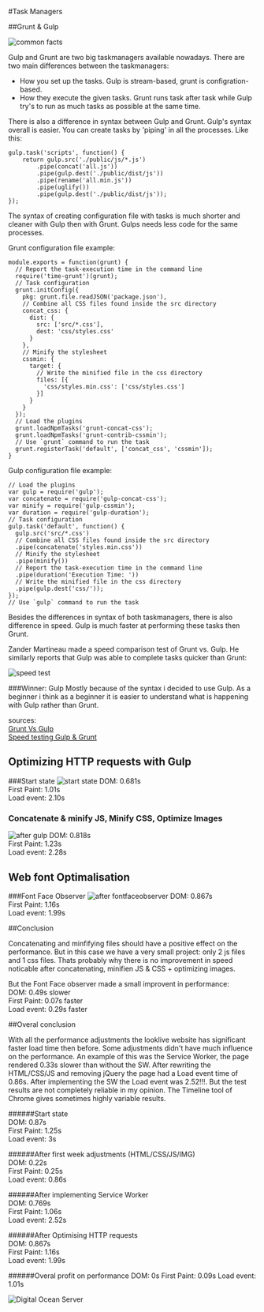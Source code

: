 #Task Managers

##Grunt & Gulp

![common facts](readme_img/grunt_vs_gulp_stats.png)

Gulp and Grunt are two big taskmanagers available nowadays. There are two main differences between the taskmanagers:

* How you set up the tasks. Gulp is stream-based, grunt is configration-based.
* How they execute the given tasks. Grunt runs task after task while Gulp try's to run as much tasks as possible at the same time.

There is also a difference in syntax between Gulp and Grunt. Gulp's syntax overall is easier. You can create tasks by 'piping' in all the processes. Like this:
```
gulp.task('scripts', function() {
    return gulp.src('./public/js/*.js')
        .pipe(concat('all.js'))
        .pipe(gulp.dest('./public/dist/js'))
        .pipe(rename('all.min.js'))
        .pipe(uglify())
        .pipe(gulp.dest('./public/dist/js'));
});
```
The syntax of creating configuration file with tasks is much shorter and cleaner with Gulp then with Grunt. Gulps needs less code for the same processes.   

Grunt configuration file example:  

```
module.exports = function(grunt) {
  // Report the task-execution time in the command line
  require('time-grunt')(grunt);
  // Task configuration
  grunt.initConfig({
    pkg: grunt.file.readJSON('package.json'),
    // Combine all CSS files found inside the src directory
    concat_css: {
      dist: {
        src: ['src/*.css'],
        dest: 'css/styles.css'
      }
    },
    // Minify the stylesheet
    cssmin: {
      target: {
        // Write the minified file in the css directory
        files: [{
          'css/styles.min.css': ['css/styles.css']
        }]
      }
    }
  });
  // Load the plugins
  grunt.loadNpmTasks('grunt-concat-css');
  grunt.loadNpmTasks('grunt-contrib-cssmin');
  // Use `grunt` command to run the task
  grunt.registerTask('default', ['concat_css', 'cssmin']);
}
```

Gulp configuration file example:  
```
// Load the plugins
var gulp = require('gulp');
var concatenate = require('gulp-concat-css');
var minify = require('gulp-cssmin');
var duration = require('gulp-duration');
// Task configuration
gulp.task('default', function() {
  gulp.src('src/*.css')
  // Combine all CSS files found inside the src directory
  .pipe(concatenate('styles.min.css'))
  // Minify the stylesheet
  .pipe(minify())
  // Report the task-execution time in the command line
  .pipe(duration('Execution Time: '))
  // Write the minified file in the css directory
  .pipe(gulp.dest('css/'));
});
// Use `gulp` command to run the task
```


Besides the differences in syntax of both taskmanagers, there is also difference in speed.
Gulp is much faster at performing these tasks then Grunt. 

Zander Martineau made a speed comparison test of Grunt vs. Gulp. He similarly reports that Gulp was able to complete tasks quicker than Grunt:

![speed test](readme_img/grunt_speed_test_js.png)

###Winner: Gulp
Mostly because of the syntax i decided to use Gulp. As a beginner i think as a beginner it is easier to understand what is happening with Gulp rather than Grunt.

sources:  
[Grunt Vs Gulp](http://sixrevisions.com/web-development/grunt-vs-gulp/)  
[Speed testing Gulp & Grunt](http://tech.tmw.co.uk/2014/01/speedtesting-gulp-and-grunt/)


## Optimizing HTTP requests with Gulp
###Start state
![start state](reamde_img/start_state.png)
DOM: 0.681s  
First Paint: 1.01s  
Load event: 2.10s  

### Concatenate & minify JS, Minify CSS, Optimize Images
![after gulp](readme_img/after_httprequests.png)
DOM: 0.818s  
First Paint: 1.23s  
Load event: 2.28s  

## Web font Optimalisation 

###Font Face Observer
![after fontfaceobserver](readme_img/after_fontfaceobserver.png)
DOM: 0.867s  
First Paint: 1.16s  
Load event: 1.99s  

##Conclusion

Concatenating and minfifying files should have a positive effect on the performance. But in this case we have a very small project: only 2 js files and 1 css files. Thats probably why there is no improvement in speed noticable after concatenating, minifien JS & CSS + optimizing images. 

But the Font Face observer made a small improvent in performance:  
DOM: 0.49s slower  
First Paint: 0.07s faster  
Load event: 0.29s faster  

##Overal conclusion

With all the performance adjustments the looklive website has significant faster load time then before. Some adjustments didn't have much influence on the performance. An example of this was the Service Worker, the page rendered 0.33s slower than without the SW. After rewriting the HTML/CSS/JS and removing jQuery the page had a Load event time of 0.86s. After implementing the SW the Load event was 2.52!!!. But the test results are not completely reliable in my opinion. The Timeline tool of Chrome gives sometimes highly variable results.

######Start state  
DOM: 0.87s   
First Paint: 1.25s   
Load event: 3s

######After first week adjustments (HTML/CSS/JS/IMG)  
DOM: 0.22s   
First Paint: 0.25s   
Load event: 0.86s

######After implementing Service Worker  
DOM: 0.769s   
First Paint: 1.06s   
Load event: 2.52s

######After Optimising HTTP requests  
DOM: 0.867s   
First Paint: 1.16s   
Load event: 1.99s

######Overal profit on performance
DOM: 0s
First Paint: 0.09s
Load event: 1.01s

![Digital Ocean Server](https://webdevelopment.work3gether.com/)


